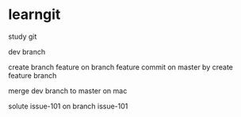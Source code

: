 # learngit
study git

dev branch

create branch feature on branch feature
commit on master by create feature branch


merge dev branch to master on mac



solute issue-101 on branch issue-101